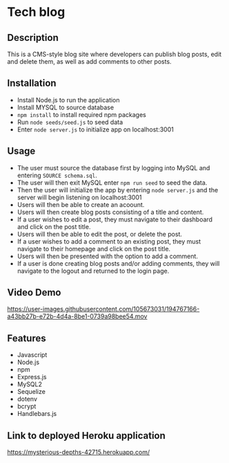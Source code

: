# Tech blog

## Description

  This is a CMS-style blog site where developers can publish blog posts, edit and delete them, as well as add comments to other posts.

  ## Installation

   *  Install Node.js to run the application
   *  Install MYSQL to source database
   * `npm install` to install required npm packages
   *  Run `node seeds/seed.js` to seed data
   *  Enter `node server.js` to initialize app on localhost:3001

  ## Usage

   * The user must source the database first by logging into MySQL and entering `SOURCE schema.sql`.
   * The user will then exit MySQL enter `npm run seed` to seed the data.
   * Then the user will initialize the app by entering `node server.js` and the server will begin listening on localhost:3001
   * Users will then be able to create an acoount.
   * Users will then create blog posts consisting of a title and content.
   * If a user wishes to edit a post, they must navigate to their dashboard and click on the post title.
   * Users will then be able to edit the post, or delete the post.
   * If a user wishes to add a comment to an existing post, they must navigate to their homepage and click on the post title.
   * Users will then be presented with the option to add a comment.
   * If a user is done creating blog posts and/or adding comments, they will navigate to the logout and returned to the login page.
  
  
  ## Video Demo
  
  https://user-images.githubusercontent.com/105673031/194767166-a43bb27b-e72b-4d4a-8be1-0739a98bee54.mov

  ## Features
  
   * Javascript
   * Node.js
   * npm
   * Express.js
   * MySQL2
   * Sequelize
   * dotenv
   * bcrypt
   * Handlebars.js
   
   ## Link to deployed Heroku application
   
   https://mysterious-depths-42715.herokuapp.com/ 
